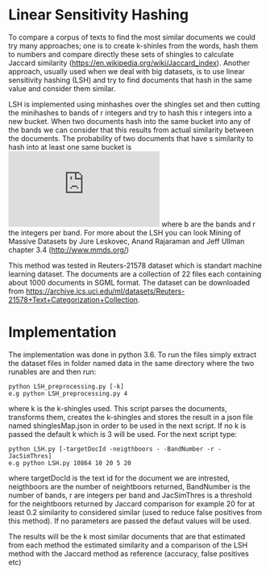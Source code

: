 # Linear Sensitivity Hashing

To compare a corpus of texts to find the most similar documents we could try many approaches; one is to create k-shinles from the words, hash them to numbers and compare directly these sets of shingles to calculate Jaccard similarity (https://en.wikipedia.org/wiki/Jaccard_index). Another approach, usually used when we deal with big datasets, is to use linear sensitivity hashing (LSH) and try to find documents that hash in the same value and consider them similar. 

LSH is implemented using minhashes over the shingles set and then cutting the minihashes to bands of r integers and try to hash this r integers into a new bucket. When two documents hash into the same bucket into any of the bands we can consider that this results from actual similarity between the documents. The probability of two documents that have s similarity to hash into at least one same bucket is ![equat](https://latex.codecogs.com/gif.latex?1%20-%20%281%20-s%5Er%29) where b are the bands and r the integers per band. For more about the LSH you can look Mining of Massive Datasets by Jure Leskovec, Anand Rajaraman and Jeff Ullman chapter 3.4 (http://www.mmds.org/)

This method was tested in Reuters-21578 dataset which is standart machine learning dataset. The documents are a collection of 22 files each containing about 1000 documents in SGML format. The dataset can be downloaded from  https://archive.ics.uci.edu/ml/datasets/Reuters-21578+Text+Categorization+Collection. 

# Implementation 

The implementation was done in python 3.6. To run the files simply extract the dataset files in folder named data in the same directory where the two runables are and then run:
```
python LSH_preprocessing.py [-k] 
e.g python LSH_preprocessing.py 4
```
where k is the k-shingles used. This script parses the documents, transforms them, creates the k-shingles and stores the result in a json file named shinglesMap.json in order to be used in the next script. If no k is passed the default k which is 3 will be used.
For the next script type:

```
python LSH.py [-targetDocId -neigthboors - -BandNumber -r -JacSimThres]
e.g python LSH.py 10864 10 20 5 20
```
where targetDocId is the text id for the document we are intrested, neigthboors are the number of neightboors returned, BandNumber is the number of bands, r are integers per band and JacSimThres is a threshold for the neightboors returned by Jaccard comparison for example 20 for at least 0.2 similarity to considered similar (used to reduce false positives from this method). If no parameters are passed the defaut values will be used. 

The results will be the k most similar documents that are that estimated from each method the estimated similarity and a comparison of the LSH method with the Jaccard method as reference (accuracy, false positives etc)
